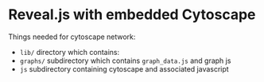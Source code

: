 # Reveal.js with embedded Cytoscape

Things needed for cytoscape network:
* `lib/` directory which contains:
* `graphs/` subdirectory which contains `graph_data.js` and graph js
* `js` subdirectory containing cytoscape and associated javascript
